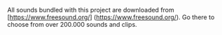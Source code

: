 All sounds bundled with this project are downloaded from [https://www.freesound.org/] (https://www.freesound.org/). Go there to choose from over 200.000 sounds and clips.